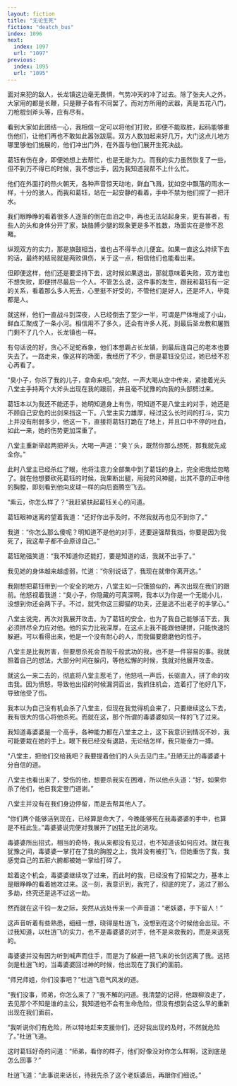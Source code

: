 ```yaml
---
layout: fiction
title: "无论生死"
fiction: "deatch_bus"
index: 1096
next:
  index: 1097
  url: "1097"
previous:
  index: 1095
  url: "1095"
---
```

面对来犯的敌人，长龙镇这边毫无畏惧，气势冲天的冲了过去。除了张夫人之外，大家用的都是长鞭，只是鞭子各有不同罢了。而对方所用的武器，真是五花八门，刀枪棍剑斧头等，应有尽有。

看到大家如此团结一心，我相信一定可以将他们打败，即便不能取胜，起码能够重伤他们，让他们再也不敢如此嚣张跋扈。双方人数加起来好几万，大门这点儿地方哪里够他们施展的，他们冲出门外，在外面与他们展开生死决战。

葛钰有伤在身，即便她想上去帮忙，也是无能为力。而我的实力虽然恢复了一些，但不到万不得已的时候，我不想出手，因为我知道我帮不上什么忙。

他们在外面打的热火朝天，各种声音惊天动地，鲜血飞溅，犹如空中飘落的雨水一样，十分的骇人。而我和葛钰，站在一起安静的看着，手中不禁为他们捏了一把汗水。

我们眼睁睁的看着很多人逐渐的倒在血泊之中，再也无法站起身来，更有甚者，有些人的头和身体分开了家，缺胳膊少腿的现象更是多不胜数，场面实在是惨不忍睹。

纵观双方的实力，那是旗鼓相当，谁也占不得半点儿便宜。如果一直这么持续下去的话，最终的结局就是两败俱伤，关于这一点，相信他们也能看出来。

但即便这样，他们还是要坚持下去，这时候如果退出，那就意味着失败，双方谁也不想失败，即便拼尽最后一个人。不管怎么说，这件事的发生，跟我和葛钰有一定的关系，看着那么多人死去，心里挺不好受的，不管他们是好人，还是坏人，毕竟都是人。

就这样，他们一直战斗到深夜，人已经倒去了至少一半，可谓是尸体堆成了小山，鲜血汇聚成了一条小河。相信用不了多久，还会有许多人死，到最后圣龙教和屠戮门剩不了几个人，长龙镇也一样。

有句话说的好，贪心不足蛇吞象，他们本想霸占长龙镇，到最后连自己的老本也要失去了。一路走来，像这样的场面，我经历了不少，倒是葛钰没见过，她已经不忍心再看了。

“臭小子，你杀了我的儿子，拿命来吧。”突然，一声大喝从空中传来，紧接着光头八堂主手持两个大斧头出现在我的跟前，并且毫不犹豫的向我的头部劈过来。

葛钰本以为我还不能还手，她明知道身上有伤，明知道不是八堂主的对手，她还是不顾自己安危的出剑来挡这一下。八堂主实力雄厚，经过这么长时间的打斗，实力上并没有削弱多少，他这一下，直接将葛钰打跪在了地上，并且口中不停的吐血，如此一来，她的伤势更加深重了。

八堂主重新举起两把斧头，大喝一声道：“臭丫头，既然你那么想死，那我就先成全你。”

此时八堂主已经杀红了眼，他将注意力全部集中到了葛钰的身上，完全把我给忽略了。就在他想要砍死葛钰的时候，我果断出腿，用我的风神腿，出其不意的正中他的胸膛，即刻看到他向皮球一样的向后面腾空飞去。

“紫云，你怎么样了？”我赶紧扶起葛钰关心的问道。

葛钰眼神迷离的望着我道：“还好你出手及时，不然我就再也见不到你了。”

我道：“你怎么那么傻呢？明知道不是他的对手，还要逞强帮我挡，你要是因为我死了，我这辈子都不会原谅自己。”

葛钰勉强笑道：“我不知道你还能打，要是知道的话，我就不出手了。”

我见她的身体越来越虚弱，忙道：“你别说话了，我现在就带你离开这。”

我刚想把葛钰带到一个安全的地方，八堂主如一只饿狼似的，再次出现在我们的跟前。他怒视着我道：“臭小子，你隐藏的可真深啊，我本以为你是一个无能小儿，没想到你还会两下子。不过，就凭你这三脚猫的功夫，还是逃不出老子的手掌心。”

八堂主说完，再次对我展开攻击。为了葛钰的安全，也为了我自己能够活下去，我必须拼尽全力应对他。他的实力比我深厚，在这点上我不能跟他硬拼，只能快速的躲避。可以看得出来，他是一个没有耐心的人，而我偏要磨磨他的性子。

八堂主是比我厉害，但要想杀死会百般千般武功的我，也不是一件容易的事。我就照着自己的想法，大部分时间在躲闪，等他松懈的时候，我就对他展开攻击。

就这么一来二去的，彻底将八堂主惹毛了，他怒吼一声后，长驱直入，拼了命的攻击我。因为愤怒，导致他出招的时候漏洞百出，我抓住机会，连着打了他好几下，导致他受了伤。

我本以为自己没有机会杀了八堂主，但现在我觉得机会来了，只要继续这么下去，我有很大的信心将他杀死。而就在这，那个所谓的毒婆婆如风一样的飞了过来。

我知道毒婆婆是一个高手，各种能力都在八堂主之上，这下我意识到情况不妙，我可能要栽在她的手上。眼下我已经没有退路，无论结怎样，我只能奋力一搏。

“八堂主，把他们交给我吧？我要提着他们的人头去见门主。”丑陋无比的毒婆婆十分自信的道。

八堂主也看出来了，受伤的他，想要杀我实在困难，所以他点头道：“好，如果你杀了他们，他日我定登门道谢。”

八堂主并没有在我们身边停留，而是去帮其他人了。

“你们两个能够活到现在，已经算是命大了，今晚能够死在我毒婆婆的手中，也算是不枉此生。”毒婆婆说完便对我展开了凶猛无比的进攻。

毒婆婆所出招式，相当的奇特，我从来都没有见过，也不知道该如何应对。就在我犹豫之间，毒婆婆一掌打在了我的胸膛之上，我并没有被打飞，但她重伤了我，我感觉自己的五脏六腑都被她一掌给打碎了。

趁着这个机会，毒婆婆继续攻了过来，而此时的我，已经没有了招架之力，基本上是眼睁睁的看着她攻过来。这一刻，我意识到，我完了，彻底的完了，逃过了那么多劫，终究还是逃不过这一劫。

然而就在这千钧一发之际，突然从远处传来一个声音道：“老妖婆，手下留人！”

这声音听着有些熟悉，细细一想，晓得是杜逍飞，没想到在这个时候他会出现。不过我知道，以杜逍飞的实力，也不是毒婆婆的对手，他不是来救我的，而是来送死的。

毒婆婆并没有因为听到喊声而住手，而是为了躲避一把飞来的长剑远离了我。这把剑是杜逍飞的，当毒婆婆回过神的时候，他出现在了我们的面前。

“师兄师姐，你们没事吧？”杜逍飞意气风发的道。

“我们没事，师弟，你怎么来了？”我不解的问道。我清楚的记得，他跟柳浪走了，去见那个不知是谁的主公，我知道他不会有生命危险，但没有想到会这么早的重新出现在我们面前。

“我听说你们有危险，所以特地赶来支援你们，还好我出现的及时，不然就危险了。”杜逍飞道。

这时葛钰好奇的问道：“师弟，看你的样子，他们好像没对你怎么样啊，这到底是怎么回事？”

杜逍飞道：“此事说来话长，待我先杀了这个老妖婆后，再跟你们细说。”